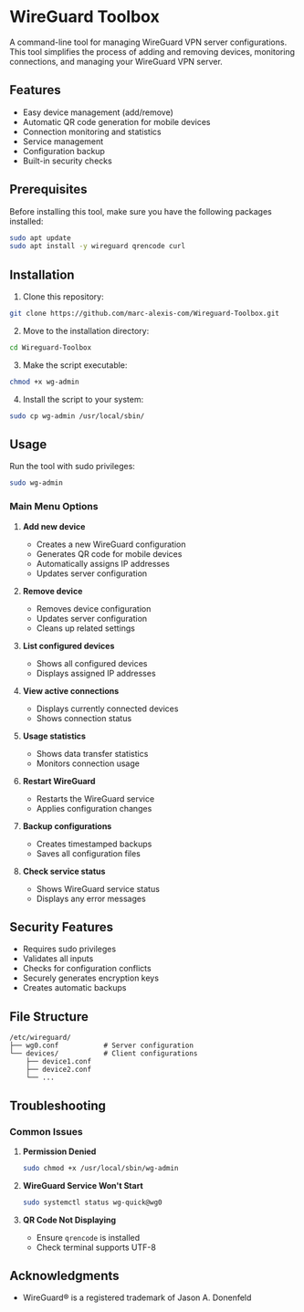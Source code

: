 # WireGuard Toolbox

A command-line tool for managing WireGuard VPN server configurations. This tool simplifies the process of adding and removing devices, monitoring connections, and managing your WireGuard VPN server.

## Features

- Easy device management (add/remove)
- Automatic QR code generation for mobile devices
- Connection monitoring and statistics
- Service management
- Configuration backup
- Built-in security checks

## Prerequisites

Before installing this tool, make sure you have the following packages installed:

```bash
sudo apt update
sudo apt install -y wireguard qrencode curl
```

## Installation

1. Clone this repository:
```bash
git clone https://github.com/marc-alexis-com/Wireguard-Toolbox.git
```

2. Move to the installation directory:
```bash
cd Wireguard-Toolbox
```

3. Make the script executable:
```bash
chmod +x wg-admin
```

4. Install the script to your system:
```bash
sudo cp wg-admin /usr/local/sbin/
```

## Usage

Run the tool with sudo privileges:

```bash
sudo wg-admin
```

### Main Menu Options

1. **Add new device**
   - Creates a new WireGuard configuration
   - Generates QR code for mobile devices
   - Automatically assigns IP addresses
   - Updates server configuration

2. **Remove device**
   - Removes device configuration
   - Updates server configuration
   - Cleans up related settings

3. **List configured devices**
   - Shows all configured devices
   - Displays assigned IP addresses

4. **View active connections**
   - Displays currently connected devices
   - Shows connection status

5. **Usage statistics**
   - Shows data transfer statistics
   - Monitors connection usage

6. **Restart WireGuard**
   - Restarts the WireGuard service
   - Applies configuration changes

7. **Backup configurations**
   - Creates timestamped backups
   - Saves all configuration files

8. **Check service status**
   - Shows WireGuard service status
   - Displays any error messages

## Security Features

- Requires sudo privileges
- Validates all inputs
- Checks for configuration conflicts
- Securely generates encryption keys
- Creates automatic backups

## File Structure

```
/etc/wireguard/
├── wg0.conf           # Server configuration
└── devices/           # Client configurations
    ├── device1.conf
    ├── device2.conf
    └── ...
```

## Troubleshooting

### Common Issues

1. **Permission Denied**
   ```bash
   sudo chmod +x /usr/local/sbin/wg-admin
   ```

2. **WireGuard Service Won't Start**
   ```bash
   sudo systemctl status wg-quick@wg0
   ```

3. **QR Code Not Displaying**
   - Ensure `qrencode` is installed
   - Check terminal supports UTF-8

## Acknowledgments

- WireGuard® is a registered trademark of Jason A. Donenfeld
